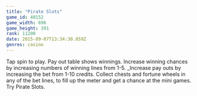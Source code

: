 ```yaml
---
title: "Pirate Slots"
game_id: 40152
game_width: 696
game_height: 391
rank: 11200
date: 2015-09-07T13:34:30.859Z
genres: casino
---
```

Tap spin to play. Pay out table shows winnings. Increase winning chances by increasing numbers of winning lines from 1-5. _Increase pay outs by increasing the bet from 1-10 credits. Collect chests and fortune wheels in any of the bet lines, to fill up the meter and get a chance at the mini games. Try Pirate Slots.